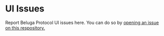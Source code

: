 # UI Issues
Report Beluga Protocol UI issues here. You can do so by [opening an issue on this respository.](https://github.com/belugaprotocol/ui-issues/issues/new)
